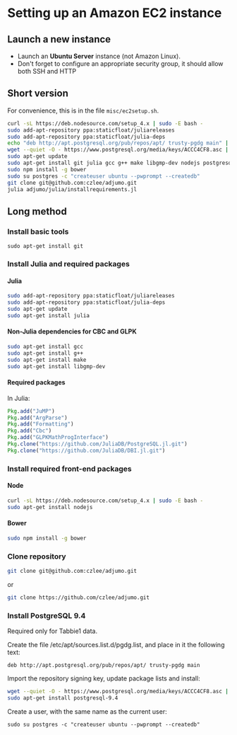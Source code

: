 # Setting up an Amazon EC2 instance

## Launch a new instance
- Launch an **Ubuntu Server** instance (not Amazon Linux).
- Don't forget to configure an appropriate security group, it should allow both
  SSH and HTTP

## Short version
For convenience, this is in the file `misc/ec2setup.sh`.

``` bash
curl -sL https://deb.nodesource.com/setup_4.x | sudo -E bash -
sudo add-apt-repository ppa:staticfloat/juliareleases
sudo add-apt-repository ppa:staticfloat/julia-deps
echo "deb http://apt.postgresql.org/pub/repos/apt/ trusty-pgdg main" | sudo tee /etc/apt/sources.list.d/pgdg.list
wget --quiet -O - https://www.postgresql.org/media/keys/ACCC4CF8.asc | sudo apt-key add -
sudo apt-get update
sudo apt-get install git julia gcc g++ make libgmp-dev nodejs postgresql-9.4
sudo npm install -g bower
sudo su postgres -c "createuser ubuntu --pwprompt --createdb"
git clone git@github.com:czlee/adjumo.git
julia adjumo/julia/installrequirements.jl
```

## Long method
### Install basic tools
```
sudo apt-get install git
```

### Install Julia and required packages
#### Julia
``` bash
sudo add-apt-repository ppa:staticfloat/juliareleases
sudo add-apt-repository ppa:staticfloat/julia-deps
sudo apt-get update
sudo apt-get install julia
```

#### Non-Julia dependencies for CBC and GLPK
``` bash
sudo apt-get install gcc
sudo apt-get install g++
sudo apt-get install make
sudo apt-get install libgmp-dev
```

#### Required packages
In Julia:
``` julia
Pkg.add("JuMP")
Pkg.add("ArgParse")
Pkg.add("Formatting")
Pkg.add("Cbc")
Pkg.add("GLPKMathProgInterface")
Pkg.clone("https://github.com/JuliaDB/PostgreSQL.jl.git")
Pkg.clone("https://github.com/JuliaDB/DBI.jl.git")
```

### Install required front-end packages
#### Node
``` bash
curl -sL https://deb.nodesource.com/setup_4.x | sudo -E bash -
sudo apt-get install nodejs
```

#### Bower
``` bash
sudo npm install -g bower
```

### Clone repository
``` bash
git clone git@github.com:czlee/adjumo.git
```
or
``` bash
git clone https://github.com/czlee/adjumo.git
```

### Install PostgreSQL 9.4
Required only for Tabbie1 data.

Create the file /etc/apt/sources.list.d/pgdg.list, and place in it the following text:
```
deb http://apt.postgresql.org/pub/repos/apt/ trusty-pgdg main
```
Import the repository signing key, update package lists and install:
``` bash
wget --quiet -O - https://www.postgresql.org/media/keys/ACCC4CF8.asc | sudo apt-key add -
sudo apt-get install postgresql-9.4
```

Create a user, with the same name as the current user:
```
sudo su postgres -c "createuser ubuntu --pwprompt --createdb"
```
